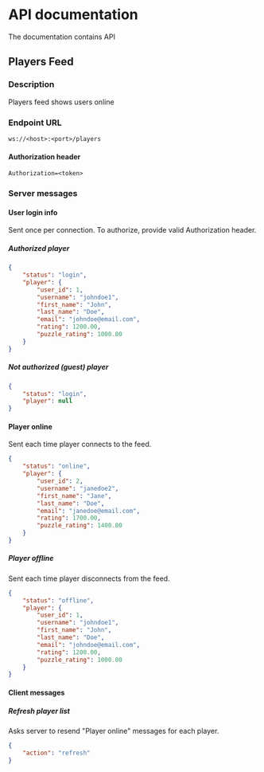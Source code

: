 # API documentation
The documentation contains API
##  Players Feed
### Description
Players feed shows users online
### Endpoint URL
```
ws://<host>:<port>/players
```
#### Authorization header
```
Authorization=<token>
```
### Server messages
#### User login info
Sent once per connection.
To authorize, provide valid Authorization header.
##### Authorized player
```json
{
    "status": "login",
    "player": {
        "user_id": 1,
        "username": "johndoe1",
        "first_name": "John",
        "last_name": "Doe",
        "email": "johndoe@email.com",
        "rating": 1200.00,
        "puzzle_rating": 1000.00
    }
}
```
##### Not authorized (guest) player
```json
{
    "status": "login",
    "player": null
}
```
#### Player online
Sent each time player connects to the feed.
```json
{
    "status": "online",
    "player": {
        "user_id": 2,
        "username": "janedoe2",
        "first_name": "Jane",
        "last_name": "Doe",
        "email": "janedoe@email.com",
        "rating": 1700.00,
        "puzzle_rating": 1400.00
    }
}
```
##### Player offline
Sent each time player disconnects from the feed.
```json
{
    "status": "offline",
    "player": {
        "user_id": 1,
        "username": "johndoe1",
        "first_name": "John",
        "last_name": "Doe",
        "email": "johndoe@email.com",
        "rating": 1200.00,
        "puzzle_rating": 1000.00
    }
}
```
#### Client messages
##### Refresh player list
Asks server to resend "Player online" messages for each player.
```json
{
    "action": "refresh"
}
```
